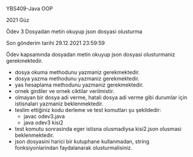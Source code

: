 YBS409-Java OOP

2021 Güz

Ödev 3 Dosyadan metin okuyup json dosyasi olusturma

Son gönderim tarihi 29.12.2021 23:59:59

Ödev kapsamında dosyadan metin okuyup json dosyasi olusturmaniz gerekmektedir. 

* dosya okuma methodunu yazmaniz gerekmektedir.
* dosya yazma methodunu yazmaniz gerekmektedir.
* yas hesaplama methodunu yazmaniz gerekmektedir. 
* ornek girdiler ve ornek ciktilar verilmistir. 
* olmayan bir dosya adi verme, hatali dosya adi verme gibi durumlar için istisnalari yazmaniz beklenmektedir. 
* teslim ettiğiniz kodu derleme ve test komutları şu şekildedir:
  * javac odev3.java
  * java odev3 kisi2
* test komutu sonrasinda eger istisna olusmadiysa kisi2.json olusmasi beklenmektedir. 
* json dosyasini harici bir kutuphane kullanmadan, string fonksiyonlarindan faydalanarak olusturmalisiniz.
